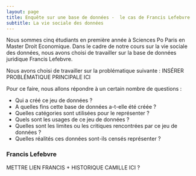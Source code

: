 ```yaml
---
layout: page
title: Enquête sur une base de données -  le cas de Francis Lefebvre
subtitle: La vie sociale des données
---
```


Nous sommes cinq étudiants en première année à Sciences Po Paris en Master Droit Economique. Dans le cadre de notre cours sur la vie sociale des données, nous avons choisi de travailler sur la base de données juridique Francis Lefebvre.

Nous avons choisi de travailler sur la problématique suivante : 
INSÉRER PROBLÉMATIQUE PRINCIPALE ICI 

Pour ce faire, nous allons répondre à un certain nombre de questions : 
- Qui a créé ce jeu de données ?
- A quelles fins cette base de données a-t-elle été créée ?
- Quelles catégories sont utilisées pour le représenter ?
- Quels sont les usages de ce jeu de données ?
- Quelles sont les limites ou les critiques rencontrées par ce jeu de données ?
- Quelles réalités ces données sont-ils censés représenter ?


### Francis Lefebvre 

METTRE LIEN FRANCIS + HISTORIQUE CAMILLE ICI ?
